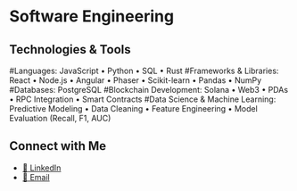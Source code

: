 #  Software Engineering

## Technologies & Tools

#Languages: JavaScript • Python • SQL • Rust
#Frameworks & Libraries: React • Node.js • Angular • Phaser • Scikit-learn • Pandas • NumPy
#Databases: PostgreSQL
#Blockchain Development: Solana • Web3 • PDAs • RPC Integration • Smart Contracts
#Data Science & Machine Learning: Predictive Modeling • Data Cleaning • Feature Engineering • Model Evaluation (Recall, F1, AUC)

## Connect with Me
- [💼 LinkedIn](https://www.linkedin.com/in/nicolezanin/)  
- [📧 Email](mailto:nicolezaninsilva@gmail.com)  




